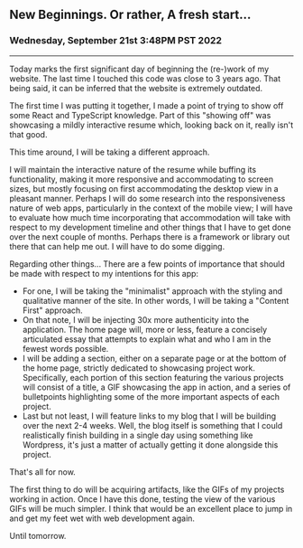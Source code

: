 ## New Beginnings. Or rather, A fresh start...

### Wednesday, September 21st 3:48PM PST 2022

---

Today marks the first significant day of beginning the (re-)work of my website. The last time I touched this code was close to 3 years ago. That being said, it can be inferred that the website is extremely outdated.

The first time I was putting it together, I made a point of trying to show off some React and TypeScript knowledge. Part of this "showing off" was showcasing a mildly interactive resume which, looking back on it, really isn't that good.

This time around, I will be taking a different approach.

I will maintain the interactive nature of the resume while buffing its functionality, making it more responsive and accommodating to screen sizes, but mostly focusing on first accommodating the desktop view in a pleasant manner. Perhaps I will do some research into the responsiveness nature of web apps, particularly in the context of the mobile view; I will have to evaluate how much time incorporating that accommodation will take with respect to my development timeline and other things that I have to get done over the next couple of months. Perhaps there is a framework or library out there that can help me out. I will have to do some digging.

Regarding other things... There are a few points of importance that should be made with respect to my intentions for this app:

- For one, I will be taking the "minimalist" approach with the styling and qualitative manner of the site. In other words, I will be taking a "Content First" approach.
- On that note, I will be injecting 30x more authenticity into the application. The home page will, more or less, feature a concisely articulated essay that attempts to explain what and who I am in the fewest words possible.
- I will be adding a section, either on a separate page or at the bottom of the home page, strictly dedicated to showcasing project work. Specifically, each portion of this section featuring the various projects will consist of a title, a GIF showcasing the app in action, and a series of bulletpoints highlighting some of the more important aspects of each project.
- Last but not least, I will feature links to my blog that I will be building over the next 2-4 weeks. Well, the blog itself is something that I could realistically finish building in a single day using something like Wordpress, it's just a matter of actually getting it done alongside this project.

That's all for now.

The first thing to do will be acquiring artifacts, like the GIFs of my projects working in action. Once I have this done, testing the view of the various GIFs will be much simpler. I think that would be an excellent place to jump in and get my feet wet with web development again.

Until tomorrow.